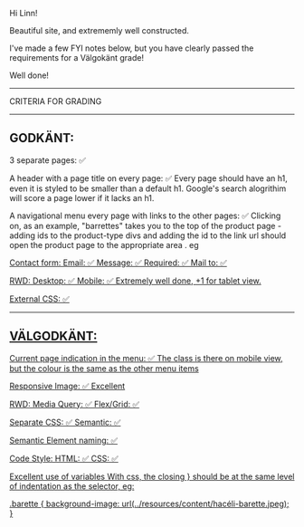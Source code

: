 Hi Linn!

Beautiful site, and extrememly well constructed.

I've made a few FYI notes below, but you have clearly passed the requirements for a Välgokänt grade!

Well done!

*************************************

CRITERIA FOR GRADING

*************************************

GODKÄNT:
-------------------------------------

3 separate pages: ✅

A header with a page title on every page: ✅
  Every page should have an h1, even it is styled to be smaller than a default h1. Google's search alogrithim will score a page lower if it lacks an h1.

A navigational menu every page with links to the other pages: ✅
  Clicking on, as an example, "barrettes" takes you to the top of the product page - adding ids to the product-type divs and adding the id to the link url should open the product page to the appropriate area . eg <a href="../html/products.html#barrettes">

Contact form:
    Email: ✅
    Message: ✅
    Required: ✅
    Mail to: ✅

RWD:
    Desktop: ✅
    Mobile: ✅
      Extremely well done, +1 for tablet view. 

External CSS: ✅

-------------------------------------

VÄLGODKÄNT:
-------------------------------------

Current page indication in the menu: ✅
  The class is there on mobile view, but the colour is the same as the other menu items

Responsive Image: ✅
  Excellent

RWD:
  Media Query: ✅
  Flex/Grid: ✅

Separate CSS: ✅
  Semantic: ✅

Semantic Element naming: ✅

Code Style:
  HTML: ✅
  CSS: ✅

 Excellent use of variables
  With css, the closing } should be at the same level of indentation as the selector, eg:

  .barette {
    background-image: url(../resources/content/hacéli-barette.jpeg);
  }
